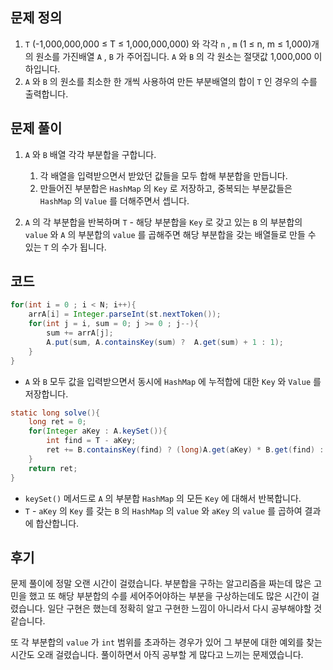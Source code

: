 ## 문제 정의

1. `T` (-1,000,000,000 ≤ T ≤ 1,000,000,000) 와 각각 `n` , `m` (1 ≤ n, m ≤ 1,000)개의 원소를 가진배열 `A` , `B` 가 주어집니다. `A` 와 `B` 의 각 원소는 절댓값 1,000,000 이하입니다.
2. `A` 와 `B` 의 원소를 최소한 한 개씩 사용하여 만든 부분배열의 합이 `T` 인 경우의 수를 출력합니다.

## 문제 풀이

1. `A` 와 `B` 배열 각각 부분합을 구합니다.
    1. 각 배열을 입력받으면서 받았던 값들을 모두 합해 부분합을 만듭니다.
    2. 만들어진 부분합은 `HashMap` 의 `Key` 로 저장하고, 중복되는 부분값들은 `HashMap` 의 `Value` 를 더해주면서 셉니다.

2. `A` 의 각 부분합을 반복하며 `T` - 해당 부분합을 `Key` 로 갖고 있는 `B` 의 부분합의 `value` 와 `A` 의 부분합의 `value` 를 곱해주면 해당 부분합을 갖는 배열들로 만들 수 있는 `T` 의 수가 됩니다.

## 코드

```java
for(int i = 0 ; i < N; i++){
    arrA[i] = Integer.parseInt(st.nextToken());
    for(int j = i, sum = 0; j >= 0 ; j--){
        sum += arrA[j];
        A.put(sum, A.containsKey(sum) ?  A.get(sum) + 1 : 1);
    }
}
```

- `A` 와 `B` 모두 값을 입력받으면서 동시에 `HashMap` 에 누적합에 대한 `Key` 와 `Value` 를 저장합니다.

```java
static long solve(){
    long ret = 0;
    for(Integer aKey : A.keySet()){
        int find = T - aKey;
        ret += B.containsKey(find) ? (long)A.get(aKey) * B.get(find) : 0;
    }
    return ret;
}
```

- `keySet()` 메서드로 `A` 의 부분합 `HashMap` 의 모든 `Key` 에 대해서 반복합니다.
- `T` - `aKey` 의 `Key` 를 갖는 `B` 의 `HashMap` 의 `value` 와 `aKey` 의 `value` 를 곱하여 결과에 합산합니다.

## 후기

 문제 풀이에 정말 오랜 시간이 걸렸습니다. 부분합을 구하는 알고리즘을 짜는데 많은 고민을 했고 또 해당 부분합의 수를 세어주어야하는 부분을 구상하는데도 많은 시간이 걸렸습니다. 일단 구현은 했는데 정확히 알고 구현한 느낌이 아니라서 다시 공부해야할 것 같습니다.

또 각 부분합의 `value` 가 `int` 범위를 초과하는 경우가 있어 그 부분에 대한 예외를 찾는 시간도 오래 걸렸습니다. 풀이하면서 아직 공부할 게 많다고 느끼는 문제였습니다.